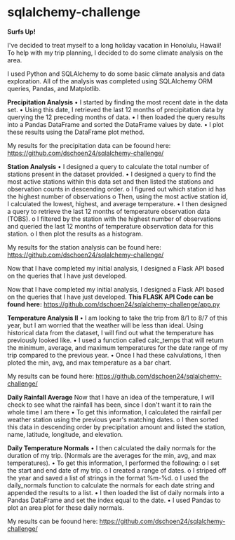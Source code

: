 # sqlalchemy-challenge

**Surfs Up!**

I've decided to treat myself to a long holiday vacation in Honolulu, Hawaii! To help with my trip planning, I decided to do some climate analysis on the area. 

I used Python and SQLAlchemy to do some basic climate analysis and data exploration. All of the analysis was completed using SQLAlchemy ORM queries, Pandas, and Matplotlib.

**Precipitation Analysis**
•	I started by finding the most recent date in the data set.
•	Using this date, I retrieved the last 12 months of precipitation data by querying the 12 preceding months of data.
•	I then loaded the query results into a Pandas DataFrame and sorted the DataFrame values by date.
•	I plot these results using the DataFrame plot method.

My results for the precipitation data can be foound here: https://github.com/dschoen24/sqlalchemy-challenge/

**Station Analysis**
•	I designed a query to calculate the total number of stations present in the dataset provided.
•	I designed a query to find the most active stations within this data set and then listed the stations and observation counts in descending order.
  o	I figured out which station id has the highest number of observations
  o	Then, using the most active station id,  I calculated the lowest, highest, and average temperature.
•	I then designed a query to retrieve the last 12 months of temperature observation data (TOBS).
  o	I filtered by the station with the highest number of observations and queried the last 12 months of temperature observation data for this station.
  o	I then plot the results as a histogram.

My results for the station analysis can be found here: https://github.com/dschoen24/sqlalchemy-challenge/

Now that I have completed my initial analysis, I designed a Flask API based on the queries that I have just developed.

Now that I have completed my initial analysis, I designed a Flask API based on the queries that I have just developed.
**This FLASK API Code can be found here:** https://github.com/dschoen24/sqlalchemy-challenge/app.py

**Temperature Analysis II**
•  I am looking to take the trip from 8/1 to 8/7 of this year, but I am worried that the weather will be less than ideal. Using historical data from the dataset, I will find out what the temperature has previously looked like.
•  I used a function called calc_temps that will return the minimum, average, and maximum temperatures for the date range of my trip compared to the previous year.
•  Once I had these calvulations, I then ploted the min, avg, and max temperature as a bar chart.

My results can be found here: https://github.com/dschoen24/sqlalchemy-challenge/

**Daily Rainfall Average**
Now that I have an idea of the temperature, I will check to see what the rainfall has been, since I don't want it to rain the whole time I am there
  •	To get this information, I calculated the rainfall per weather station using the previous year's matching dates.
    o	I then sorted this data in descending order by precipitation amount and listed the station, name, latitude, longitude,       and elevation.
    
**Daily Temperature Normals**
•	I then calculated the daily normals for the duration of my trip. (Normals are the averages for the min, avg, and max temperatures).
•	To get this information, I performed the following:
  o	I set the start and end date of my trip.
  o	I created a range of dates.
  o	I striped off the year and saved a list of strings in the format %m-%d.
  o	I used the daily_normals function to calculate the normals for each date string and appended the results to a list.
•	I then loaded the list of daily normals into a Pandas DataFrame and set the index equal to the date.
•	I used Pandas to plot an area plot for these daily normals.

My results can be foound here: https://github.com/dschoen24/sqlalchemy-challenge/






